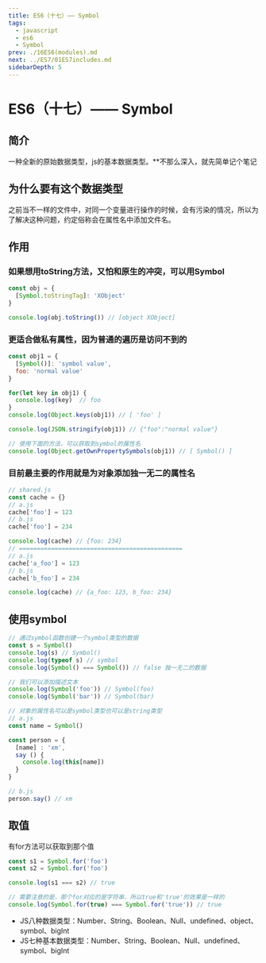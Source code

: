 ```yaml
---
title: ES6（十七）—— Symbol
tags: 
  - javascript
  - es6
  - Symbol
prev: ./16ES6(modules).md
next: ../ES7/01ES7includes.md
sidebarDepth: 5
---
```

# ES6（十七）—— Symbol

## 简介
一种全新的原始数据类型，js的基本数据类型。**不那么深入，就先简单记个笔记

## 为什么要有这个数据类型
之前当不一样的文件中，对同一个变量进行操作的时候，会有污染的情况，所以为了解决这种问题，约定俗称会在属性名中添加文件名。

## 作用
### 如果想用toString方法，又怕和原生的冲突，可以用Symbol
```js
const obj = {
  [Symbol.toStringTag]: 'XObject'
}

console.log(obj.toString()) // [object XObject] 
```

### 更适合做私有属性，因为普通的遍历是访问不到的
```js
const obj1 = {
  [Symbol()]: 'symbol value',
  foo: 'normal value'
}

for(let key in obj1) {
  console.log(key)  // foo
}
console.log(Object.keys(obj1)) // [ 'foo' ]

console.log(JSON.stringify(obj1)) // {"foo":"normal value"}

// 使用下面的方法，可以获取到symbol的属性名
console.log(Object.getOwnPropertySymbols(obj1)) // [ Symbol() ]
```
### 目前最主要的作用就是**为对象添加独一无二的属性名**
```js
// shared.js
const cache = {}
// a.js
cache['foo'] = 123
// b.js
cache['foo'] = 234

console.log(cache) // {foo: 234}
// ==============================================
// a.js
cache['a_foo'] = 123
// b.js
cache['b_foo'] = 234

console.log(cache) // {a_foo: 123, b_foo: 234}
```
## 使用symbol
```js
// 通过symbol函数创建一个symbol类型的数据
const s = Symbol()
console.log(s) // Symbol()
console.log(typeof s) // symbol
console.log(Symbol() === Symbol()) // false 独一无二的数据

// 我们可以添加描述文本
console.log(Symbol('foo')) // Symbol(foo)
console.log(Symbol('bar')) // Symbol(bar)

// 对象的属性名可以是symbol类型也可以是string类型
// a.js
const name = Symbol()

const person = {
  [name] : 'xm',
  say () {
    console.log(this[name])
  }
}

// b.js
person.say() // xm
```
## 取值
有for方法可以获取到那个值
```js
const s1 = Symbol.for('foo')
const s2 = Symbol.for('foo')

console.log(s1 === s2) // true

// 需要注意的是，那个for对应的是字符串，所以true和'true'的效果是一样的
console.log(Symbol.for(true) === Symbol.for('true')) // true
```

- JS八种数据类型：Number、String、Boolean、Null、undefined、object、symbol、bigInt
- JS七种基本数据类型：Number、String、Boolean、Null、undefined、symbol、bigInt

